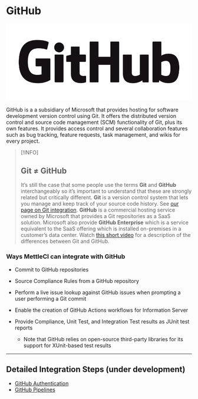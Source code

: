 # GitHub

![](./attachments/image-20200511-125210.png)

GitHub is a a subsidiary of Microsoft that provides hosting for software development version control using Git. It offers the distributed version control and source code management (SCM) functionality of Git, plus its own features. It provides access control and several collaboration features such as bug tracking, feature requests, task management, and wikis for every project.

> [!INFO]
> ## **Git ≠ GitHub**
> It’s still the case that some people use the terms **Git** and **GitHub** interchangeably so it’s important to understand that these are strongly related but critically different.
> **Git** is a version control system that lets you manage and keep track of your source code history. See [our page on Git integration](https://datamigrators.atlassian.net/wiki/spaces/MCIDOC/pages/772898842/Git+and+MettleCI).
> **GitHub** is a commercial hosting service owned by Microsoft that provides a Git repositories as a SaaS solution. Microsoft also provide **GitHub Enterprise** which is a service equivalent to the SaaS offering which is installed on-premises in a customer’s data center.
> Watch [this short video](https://www.youtube.com/watch?v=wpISo9TNjfU) for a description of the differences between Git and GitHub.

### Ways MettleCI can integrate with GitHub

*   Commit to GitHub repositories
    
*   Source Compliance Rules from a GitHub repository
    
*   Perform a live issue lookup against GitHub issues when prompting a user performing a Git commit
    
*   Enable the creation of GitHub Actions workflows for Information Server
    
*   Provide Compliance, Unit Test, and Integration Test results as JUnit test reports
    
    *   Note that GitHub relies on open-source third-party libraries for its support for XUnit-based test results
        

* * *

## Detailed Integration Steps (under development)

*   [GitHub Authentication](./github/github-authentication.md)
*   [GitHub Pipelines](./github/github-pipelines.md)